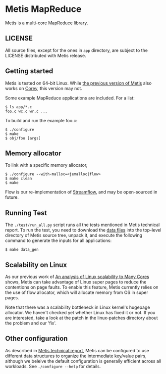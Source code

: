 Metis MapReduce
===============

Metis is a multi-core MapReduce library.

LICENSE
-------
All source files, except for the ones in `app` directory, are subject
to the LICENSE distributed with Metis release.

Getting started
---------------
Metis is tested on 64-bit Linux. While [the previous version of Metis](http://pdos.csail.mit.edu/metis/)
also works on [Corey](http://pdos.csail.mit.edu/papers/corey:osdi08.pdf),
this version may not.

Some example MapReduce applications are included.  For a list:

    $ ls app/*.c
    foo.c wc.c wr.c ...

To build and run the example foo.c:

    $ ./configure
    $ make
    $ obj/foo [args]

Memory allocator
----------------

To link with a specific memory allocator,

    $ ./configure --with-malloc=<jemalloc|flow>
    $ make clean
    $ make

Flow is our re-implementation of [Streamflow](http://people.cs.vt.edu/~scschnei/streamflow/),
and may be open-sourced in future.

Running Test
------------

The `./test/run_all.py` script runs all the tests mentioned in Metis technical
report. To run the test, you need to download the 
[data files](http://pdos.csail.mit.edu/metis/data2.tar.gz) into the top-level directory of
Metis source tree, unpack it, and execute the following command to generate the
inputs for all applications:

    $ make data_gen

Scalability on Linux
--------------------
As our previous work of 
[An analysis of Linux scalability to Many Cores](http://pdos.csail.mit.edu/mosbench/) shows, Metis can take advantage of Linux
super pages to reduce the contentions on page faults. To enable this feature, Metis
currently relies on the use of flow allocator, which will allocate memory from OS
in super pages.

Note that there was a scalability bottleneck in Linux kernel's hugepage
allocator. We haven't checked yet whether Linux has fixed it or not.
If you are interested, take a look at the patch in the
linux-patches directory about the problem and our 'fix'.

Other configuration
-------------------
As described in [Metis technical report](http://pdos.csail.mit.edu/papers/metis:mittr10.pdf),
Metis can be configured to use
different data structures to organize the intermediate key/value pairs,
although we beleive the default configuration is generally efficient
across all workloads. See `./configure --help` for details.

